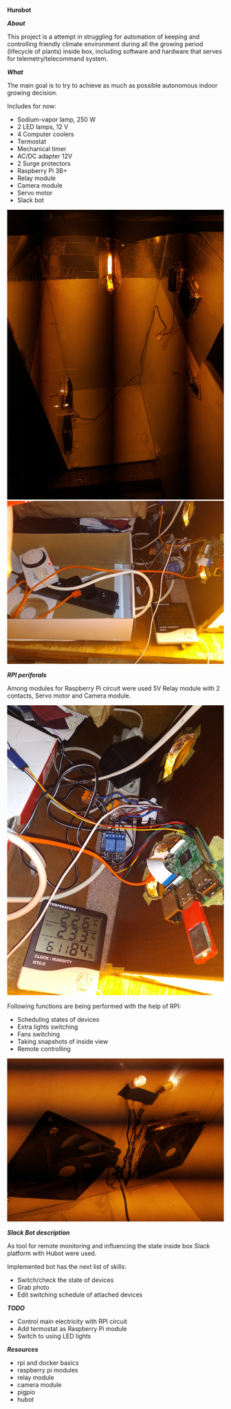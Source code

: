 __Hurobot__


*__About__*

This project is a attempt in struggling for automation of keeping and controlling friendly  climate environment during all the growing  period (lifecycle of plants) inside box, including software and hardware that serves for telemetry/telecommand system.


*__What__*

The main goal is to try to achieve as much as possible autonomous indoor growing decision.

Includes for now:
- Sodium-vapor lamp, 250 W
- 2 LED lamps, 12 V
- 4 Computer coolers
- Termostat
- Mechanical timer
- AC/DC adapter 12V
- 2 Surge protectors
- Raspberry Pi 3B+
- Relay module
- Camera module
- Servo motor
- Slack bot

![alt text](images/1.jpg?raw=True "Inner View")
![alt text](images/5.jpg?raw=True "Controls block")


*__RPI periferals__*

Among modules for  Raspberry Pi circuit were used 5V Relay module with 2 contacts, Servo motor and Camera module.

![alt text](images/4.jpg?raw=True "RPI periferals modules")

Following functions are being performed with the help of RPI:
- Scheduling states of devices
- Extra lights switching
- Fans switching
- Taking snapshots of inside view
- Remote controlling

![alt text](images/3.jpg?raw=True "Devices managed by RPI")


*__Slack Bot description__*

As tool for remote monitoring and influencing the state inside box Slack platform with Hubot were used.

Implemented bot has the next list of skills:
- Switch/check the state of devices
- Grab photo
- Edit switching schedule of attached devices


*__TODO__*

* Control main electricity with RPI circuit
* Add termostat as Raspberry Pi module
* Switch to using LED lights 


*__Resources__*
- rpi and docker basics
- raspberry pi modules
- relay module
- camera module
- pigpio
- hubot
